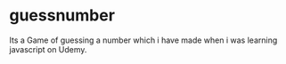 # guessnumber
Its a Game of guessing a number which i have made when i was learning javascript on Udemy.

